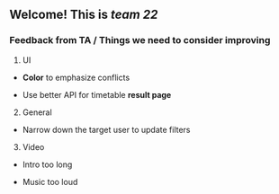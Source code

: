 ## **Welcome!** This is *team 22*

### Feedback from TA / Things we need to consider improving

1. UI

  * **Color** to emphasize conflicts

  * Use better API for timetable **result page**


2. General

  * Narrow down the target user to update filters

3. Video
  
  * Intro too long
  
  * Music too loud
